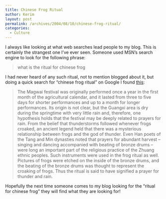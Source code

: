 ```yaml
---
title: Chinese Frog Ritual
author: Kerim
layout: post
permalink: /archives/2004/08/10/chinese-frog-ritual/
categories:
  - Culture
---
```

I always like looking at what web searches lead people to my blog. This is certainly the strangest one I&#8217;ve ever seen. Someone used MSN&#8217;s search engine to look for the following phrase:

> what is the ritual for chinese frog

I had never heard of any such ritual, not to mention blogged about it, but doing a quick search for &#8220;chinese frog ritual&#8221; on Google I found <a href="http://law.rikkyo.ac.jp/npa/020601.htm" onclick="_gaq.push(['_trackEvent', 'outbound-article', 'http://law.rikkyo.ac.jp/npa/020601.htm', 'this']);" >this</a>:

> The Magwai festival was originally performed once a year in the first month of the agricultural calendar, and it lasted from three to five days for shorter performances and up to a month for longer performances. Its origin is not clear, but the Guangxi area is dry during the springtime with very little rain and, therefore, one hypothesis holds that the festival may be deeply related to prayers for rain. From the belief that thunderstorms followed whenever frogs croaked, an ancient legend held that there was a mysterious relationship between frogs and the god of thunder. Even Han poets of the Tang and Min dynasties noted that prayers for abundant harvest &#8211; singing and dancing accompanied with beating of bronze drums &#8211; were long an important part of the religious practice of the Zhuang ethnic peoples. Such instruments were used in the frog ritual as well. Pictures of frogs were etched on the inside of the bronze drums, and the beating of the bronze drums was thought to represent the croaking of frogs. Thus the ritual is said to have signified a prayer for thunder and rain.

Hopefully the next time someone comes to my blog looking for the &#8220;ritual for chinese frog&#8221; they will find what they are looking for!

